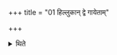 +++
title = "01 हिल्लुकान् द्वे गायेताम्"

+++

<details><summary>थिते</summary>

हिल्लुकां द्वे गायेताम् । हिम्बिनीं द्वे । हस्तावारां द्वे । संवत्सरगाथां द्वे १
</details>
